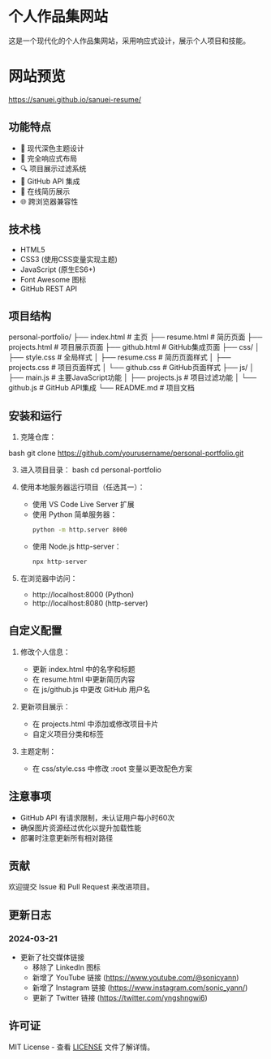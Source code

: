 # 个人作品集网站

这是一个现代化的个人作品集网站，采用响应式设计，展示个人项目和技能。

# 网站预览

https://sanuei.github.io/sanuei-resume/


## 功能特点

- 🎨 现代深色主题设计
- 📱 完全响应式布局
- 🔍 项目展示过滤系统
- 🔄 GitHub API 集成
- 📄 在线简历展示
- 🌐 跨浏览器兼容性

## 技术栈

- HTML5
- CSS3 (使用CSS变量实现主题)
- JavaScript (原生ES6+)
- Font Awesome 图标
- GitHub REST API

## 项目结构
personal-portfolio/
├── index.html # 主页
├── resume.html # 简历页面
├── projects.html # 项目展示页面
├── github.html # GitHub集成页面
├── css/
│ ├── style.css # 全局样式
│ ├── resume.css # 简历页面样式
│ ├── projects.css # 项目页面样式
│ └── github.css # GitHub页面样式
├── js/
│ ├── main.js # 主要JavaScript功能
│ ├── projects.js # 项目过滤功能
│ └── github.js # GitHub API集成
└── README.md # 项目文档

## 安装和运行

1. 克隆仓库：
   
bash
git clone https://github.com/yourusername/personal-portfolio.git

3. 进入项目目录：
bash
cd personal-portfolio

4. 使用本地服务器运行项目（任选其一）：
   - 使用 VS Code Live Server 扩展
   - 使用 Python 简单服务器：
     ```bash
     python -m http.server 8000
     ```
   - 使用 Node.js http-server：
     ```bash
     npx http-server
     ```

5. 在浏览器中访问：
   - http://localhost:8000 (Python)
   - http://localhost:8080 (http-server)

## 自定义配置

1. 修改个人信息：
   - 更新 index.html 中的名字和标题
   - 在 resume.html 中更新简历内容
   - 在 js/github.js 中更改 GitHub 用户名

2. 更新项目展示：
   - 在 projects.html 中添加或修改项目卡片
   - 自定义项目分类和标签

3. 主题定制：
   - 在 css/style.css 中修改 :root 变量以更改配色方案

## 注意事项

- GitHub API 有请求限制，未认证用户每小时60次
- 确保图片资源经过优化以提升加载性能
- 部署时注意更新所有相对路径

## 贡献

欢迎提交 Issue 和 Pull Request 来改进项目。

## 更新日志

### 2024-03-21
- 更新了社交媒体链接
  - 移除了 LinkedIn 图标
  - 新增了 YouTube 链接 (https://www.youtube.com/@sonicyann)
  - 新增了 Instagram 链接 (https://www.instagram.com/sonic_yann/)
  - 更新了 Twitter 链接 (https://twitter.com/yngshngwi6)



## 许可证

MIT License - 查看 [LICENSE](LICENSE) 文件了解详情。
